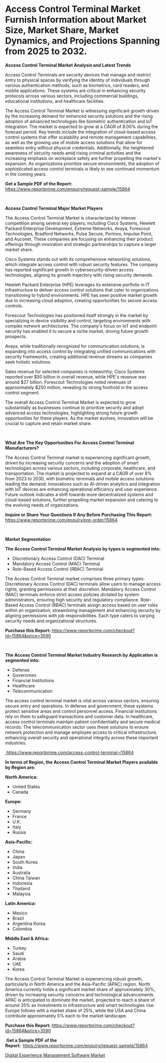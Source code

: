<p><h1>Access Control Terminal Market Furnish Information about Market Size, Market Share, Market Dynamics, and Projections Spanning from 2025 to 2032.</h1></p><p><strong>Access Control Terminal Market Analysis and Latest Trends</strong></p>
<p><p>Access Control Terminals are security devices that manage and restrict entry to physical spaces by verifying the identity of individuals through various authentication methods, such as biometrics, card readers, and mobile applications. These systems are critical in enhancing security protocols across various sectors, including commercial buildings, educational institutions, and healthcare facilities.</p><p>The Access Control Terminal Market is witnessing significant growth driven by the increasing demand for enhanced security solutions and the rising adoption of advanced technologies like biometric authentication and IoT integration. The market is expected to grow at a CAGR of 8.00% during the forecast period. Key trends include the integration of cloud-based access control systems that offer scalability and remote management capabilities, as well as the growing use of mobile access solutions that allow for seamless entry without physical credentials. Additionally, the heightened awareness of security needs amid rising criminal activities and the increasing emphasis on workplace safety are further propelling the market's expansion. As organizations prioritize secure environments, the adoption of sophisticated access control terminals is likely to see continued momentum in the coming years.</p></p>
<p><strong>Get a Sample PDF of the Report:&nbsp;</strong> <a href="https://www.reportprime.com/enquiry/request-sample/15864?utm_campaign=1835&utm_medium=2&utm_source=Github&utm_content=ia&utm_term=20032025&utm_id=access-control-terminal">https://www.reportprime.com/enquiry/request-sample/15864</a></p>
<p>&nbsp;</p>
<p><strong>Access Control Terminal Major Market Players</strong></p>
<p><p>The Access Control Terminal Market is characterized by intense competition among several key players, including Cisco Systems, Hewlett Packard Enterprise Development, Extreme Networks, Avaya, Forescout Technologies, Bradford Networks, Pulse Secure, Portnox, Impulse Point, and Auconet. These companies are focusing on enhancing their product offerings through innovation and strategic partnerships to capture a larger market share.</p><p>Cisco Systems stands out with its comprehensive networking solutions, which integrate access control with robust security features. The company has reported significant growth in cybersecurity-driven access technologies, aligning its growth trajectory with rising security demands.</p><p>Hewlett Packard Enterprise (HPE) leverages its extensive portfolio in IT infrastructure to deliver access control solutions that cater to organizations transitioning to hybrid environments. HPE has seen positive market growth due to increasing cloud adoption, creating opportunities for secure access controls.</p><p>Forescout Technologies has positioned itself strongly in the market by specializing in device visibility and control, targeting environments with complex network architectures. The company's focus on IoT and endpoint security has enabled it to secure a niche market, driving future growth prospects.</p><p>Avaya, while traditionally recognized for communication solutions, is expanding into access control by integrating unified communications with security frameworks, creating additional revenue streams as companies seek holistic solutions.</p><p>Sales revenue for selected companies is noteworthy; Cisco Systems reported over $50 billion in overall revenue, while HPE's revenue was around $27 billion. Forescout Technologies noted revenues of approximately $250 million, revealing its strong foothold in the access control segment.</p><p>The overall Access Control Terminal Market is expected to grow substantially as businesses continue to prioritize security and adopt advanced access technologies, highlighting strong future growth opportunities for these players. As the market evolves, innovation will be crucial to capture and retain market share.</p></p>
<p>&nbsp;</p>
<p><strong>What Are The Key Opportunities For Access Control Terminal Manufacturers?</strong></p>
<p><p>The Access Control Terminal market is experiencing significant growth, driven by increasing security concerns and the adoption of smart technologies across various sectors, including corporate, healthcare, and transportation. The market is projected to expand at a CAGR of over 8% from 2023 to 2030, with biometric terminals and mobile access solutions leading the demand. Innovations such as AI-driven analytics and integration with IoT devices are enhancing operational efficiency and user experience. Future outlook indicates a shift towards more decentralized systems and cloud-based solutions, further propelling market expansion and catering to the evolving needs of organizations.</p></p>
<p><strong>Inquire or Share Your Questions If Any Before Purchasing This Report:</strong> <a href="https://www.reportprime.com/enquiry/pre-order/15864?utm_campaign=1835&utm_medium=2&utm_source=Github&utm_content=ia&utm_term=20032025&utm_id=access-control-terminal">https://www.reportprime.com/enquiry/pre-order/15864</a></p>
<p>&nbsp;</p>
<p><strong>Market Segmentation</strong></p>
<p><strong>The Access Control Terminal Market Analysis by types is segmented into:</strong></p>
<p><ul><li>Discretionary Access Control (DAC) Terminal</li><li>Mandatory Access Control (MAC) Terminal</li><li>Role-Based Access Control (RBAC) Terminal</li></ul></p>
<p><p>The Access Control Terminal market comprises three primary types: Discretionary Access Control (DAC) terminals allow users to manage access rights, granting permissions at their discretion. Mandatory Access Control (MAC) terminals enforce strict access policies dictated by system administrators, ensuring high security and regulatory compliance. Role-Based Access Control (RBAC) terminals assign access based on user roles within an organization, streamlining management and enhancing security by aligning permissions with job responsibilities. Each type caters to varying security needs and organizational structures.</p></p>
<p><strong>Purchase this Report:&nbsp;</strong><a href="https://www.reportprime.com/checkout?id=15864&price=3590&utm_campaign=1835&utm_medium=2&utm_source=Github&utm_content=ia&utm_term=20032025&utm_id=access-control-terminal">https://www.reportprime.com/checkout?id=15864&price=3590</a></p>
<p>&nbsp;</p>
<p><strong>The Access Control Terminal Market Industry Research by Application is segmented into:</strong></p>
<p><ul><li>Defense</li><li>Governmen</li><li>Financial Institutions</li><li>Healthcare</li><li>Telecommunication</li></ul></p>
<p><p>The access control terminal market is vital across various sectors, ensuring secure entry and operations. In defense and government, these systems protect sensitive areas and control personnel access. Financial institutions rely on them to safeguard transactions and customer data. In healthcare, access control terminals maintain patient confidentiality and secure medical records. The telecommunication sector uses these solutions to ensure network protection and manage employee access to critical infrastructure, enhancing overall security and operational integrity across these important industries.</p></p>
<p><a href="https://www.reportprime.com/access-control-terminal-r15864?utm_campaign=1835&utm_medium=2&utm_source=Github&utm_content=ia&utm_term=20032025&utm_id=access-control-terminal">&nbsp;https://www.reportprime.com/access-control-terminal-r15864</a></p>
<p><strong>In terms of Region, the Access Control Terminal Market Players available by Region are:</strong></p>
<p>
    <p> <strong> North America: </strong>
        <ul>
            <li>United States</li>
            <li>Canada</li>
        </ul>
        </p> 
    <p> <strong> Europe: </strong>
        <ul>
            <li>Germany</li>
            <li>France</li>
            <li>U.K.</li>
            <li>Italy</li>
            <li>Russia</li>
        </ul>
        </p> 
    <p> <strong> Asia-Pacific: </strong>
        <ul>
            <li>China</li>
            <li>Japan</li>
            <li>South Korea</li>
            <li>India</li>
            <li>Australia</li>
            <li>China Taiwan</li>
            <li>Indonesia</li>
            <li>Thailand</li>
            <li>Malaysia</li>
        </ul>
        </p> 
    <p> <strong> Latin America: </strong>
        <ul>
            <li>Mexico</li>
            <li>Brazil</li>
            <li>Argentina Korea</li>
            <li>Colombia</li>
        </ul>
        </p> 
    <p> <strong> Middle East & Africa: </strong>
        <ul>
            <li>Turkey</li>
            <li>Saudi</li>
            <li>Arabia</li>
            <li>UAE</li>
            <li>Korea</li>
        </ul>
    </p>
    </p>
<p><p>The Access Control Terminal Market is experiencing robust growth, particularly in North America and the Asia-Pacific (APAC) region. North America currently holds a significant market share of approximately 30%, driven by increasing security concerns and technological advancements. APAC is anticipated to dominate the market, projected to reach a share of around 35% as investments in infrastructure and smart technologies rise. Europe follows with a market share of 25%, while the USA and China contribute approximately 5% each to the market landscape.</p></p>
<p><strong>Purchase this Report: </strong><a href="https://www.reportprime.com/checkout?id=15864&price=3590&utm_campaign=1835&utm_medium=2&utm_source=Github&utm_content=ia&utm_term=20032025&utm_id=access-control-terminal">https://www.reportprime.com/checkout?id=15864&price=3590</a></p>
<p>&nbsp;<strong>Get a Sample PDF of the Report:&nbsp;&nbsp;</strong><a href="https://www.reportprime.com/enquiry/request-sample/15864?utm_campaign=1835&utm_medium=2&utm_source=Github&utm_content=ia&utm_term=20032025&utm_id=access-control-terminal">https://www.reportprime.com/enquiry/request-sample/15864</a></p>
<p><strong></strong></p>
<p><p><a href="https://github.com/seyalshudae7/Market-Research-Report-List-1/blob/main/digital-experience-management-software-market.md?utm_campaign=1835&utm_medium=2&utm_source=Github&utm_content=ia&utm_term=20032025&utm_id=access-control-terminal">Digital Experience Management Software Market</a></p></p>